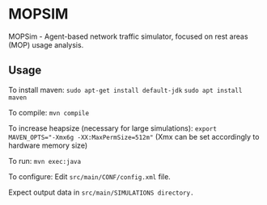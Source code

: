 MOPSIM
=======
MOPSim - Agent-based network traffic simulator, focused on rest areas (MOP) usage analysis.
## Usage
To install maven:
```sudo apt-get install default-jdk```
```sudo apt install maven```

To compile:
```mvn compile```

To increase heapsize (necessary for large simulations):
```export MAVEN_OPTS="-Xmx6g -XX:MaxPermSize=512m"```
(Xmx can be set accordingly to hardware memory size)

To run:
```mvn exec:java```

To configure:
Edit ```src/main/CONF/config.xml``` file.

Expect output data in ```src/main/SIMULATIONS directory.```
